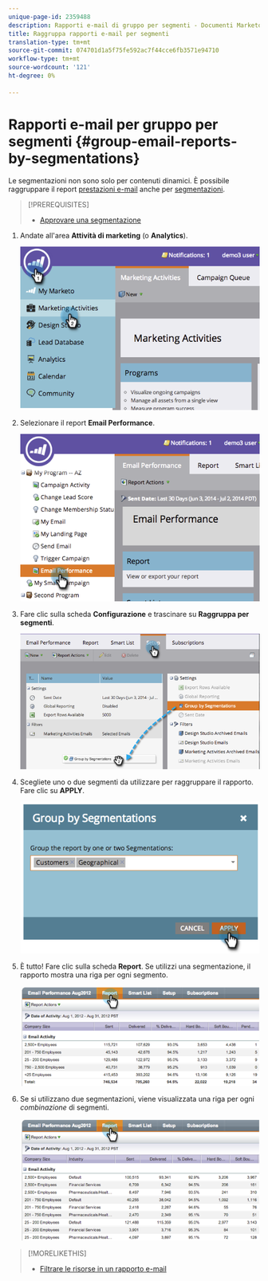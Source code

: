 ```yaml
---
unique-page-id: 2359488
description: Rapporti e-mail di gruppo per segmenti - Documenti Marketo - Documentazione prodotto
title: Raggruppa rapporti e-mail per segmenti
translation-type: tm+mt
source-git-commit: 074701d1a5f75fe592ac7f44cce6fb3571e94710
workflow-type: tm+mt
source-wordcount: '121'
ht-degree: 0%

---
```



# Rapporti e-mail per gruppo per segmenti {#group-email-reports-by-segmentations}

Le segmentazioni non sono solo per contenuti dinamici. È possibile raggruppare il report [prestazioni e-mail](../../../../product-docs/email-marketing/email-programs/email-program-data/email-performance-report.md) anche per [segmentazioni](http://docs.marketo.com/display/docs/segmentation+and+snippets).

>[!PREREQUISITES]
>
>* [Approvare una segmentazione](approve-a-segmentation.md)

>



1. Andate all&#39;area **Attività di marketing** (o **Analytics**).

   ![](assets/image2014-9-16-9-3a15-3a58.png)

1. Selezionare il report **Email Performance**.

   ![](assets/image2014-9-16-9-3a16-3a6.png)

1. Fare clic sulla scheda **Configurazione** e trascinare su **Raggruppa per segmenti**.

   ![](assets/image2014-9-16-9-3a16-3a59.png)

1. Scegliete uno o due segmenti da utilizzare per raggruppare il rapporto. Fare clic su **APPLY**.

   ![](assets/image2014-9-16-9-3a17-3a9.png)

1. È tutto! Fare clic sulla scheda **Report**. Se utilizzi una segmentazione, il rapporto mostra una riga per ogni segmento.

   ![](assets/image2014-9-16-9-3a17-3a17.png)

1. Se si utilizzano due segmentazioni, viene visualizzata una riga per ogni *combinazione* di segmenti.

   ![](assets/image2014-9-16-9-3a17-3a26.png)

>[!MORELIKETHIS]
>
>* [Filtrare le risorse in un rapporto e-mail](../../../../product-docs/reporting/basic-reporting/report-activity/filter-assets-in-an-email-report.md)

>



